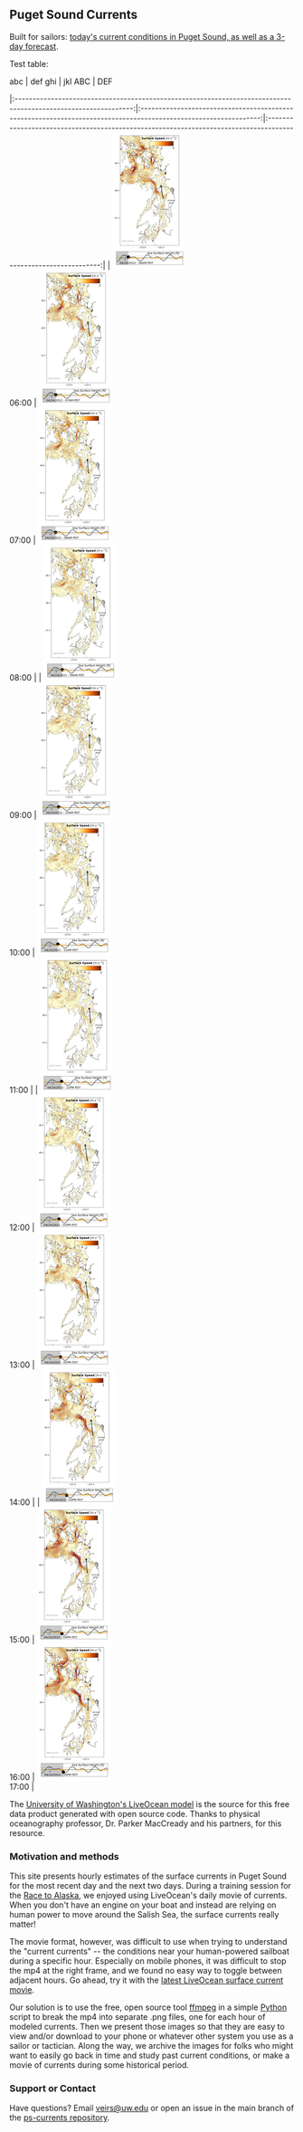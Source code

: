 ## Puget Sound Currents

Built for sailors: [today's current conditions in Puget Sound, as well as a 3-day forecast](docs/todays-images.html).

Test table:

abc | def
ghi | jkl
ABC | DEF

|:--------------------------------------------------------------------------------------------------------------:|:---------------------------------------------------------------------------------------------------------------:|:--------------------------------------------------------------------------------------------------------------:|
| [![LiveOcean surface currents](data/latest-LO/thumbs/plot_0014.png)](data/latest-LO/img/plot_0014.png)<br>06:00 | [![LiveOcean surface currents](data/latest-LO/thumbs/plot_0015.png)](data/latest-LO/img/plot_0015.png)<br>07:00 | [![LiveOcean surface currents](data/latest-LO/thumbs/plot_0016.png)](data/latest-LO/img/plot_0016.png)<br>08:00 |
| [![LiveOcean surface currents](data/latest-LO/thumbs/plot_0017.png)](data/latest-LO/img/plot_0017.png)<br>09:00 | [![LiveOcean surface currents](data/latest-LO/thumbs/plot_0018.png)](data/latest-LO/img/plot_0018.png)<br>10:00 | [![LiveOcean surface currents](data/latest-LO/thumbs/plot_0019.png)](data/latest-LO/img/plot_0019.png)<br>11:00 |
| [![LiveOcean surface currents](data/latest-LO/thumbs/plot_0020.png)](data/latest-LO/img/plot_0020.png)<br>12:00 | [![LiveOcean surface currents](data/latest-LO/thumbs/plot_0021.png)](data/latest-LO/img/plot_0021.png)<br>13:00 | [![LiveOcean surface currents](data/latest-LO/thumbs/plot_0022.png)](data/latest-LO/img/plot_0022.png)<br>14:00 |
| [![LiveOcean surface currents](data/latest-LO/thumbs/plot_0023.png)](data/latest-LO/img/plot_0023.png)<br>15:00 | [![LiveOcean surface currents](data/latest-LO/thumbs/plot_0024.png)](data/latest-LO/img/plot_0024.png)<br>16:00 | [![LiveOcean surface currents](data/latest-LO/thumbs/plot_0025.png)](data/latest-LO/img/plot_0025.png)<br>17:00 |


The [University of Washington's LiveOcean model](https://faculty.washington.edu/pmacc/LO/LiveOcean.html) is the source for this free data product generated with open source code. Thanks to physical oceanography professor, Dr. Parker MacCready and his partners, for this resource.

### Motivation and methods

This site presents hourly estimates of the surface currents in Puget Sound for the most recent day and the next two days. During a training session for the [Race to Alaska](https://r2ak.com), we enjoyed using LiveOcean's daily movie of currents. When you don't have an engine on your boat and instead are relying on human power to move around the Salish Sea, the surface currents really matter!

The movie format, however, was difficult to use when trying to understand the "current currents" -- the conditions near your human-powered sailboat during a specific hour. Especially on mobile phones, it was difficult to stop the mp4 at the right frame, and we found no easy way to toggle between adjacent hours. Go ahead, try it with the [latest LiveOcean surface current movie](https://faculty.washington.edu/pmacc/LO/p5_PS_speed_top.html).

Our solution is to use the free, open source tool [ffmpeg](https://ffmpeg.org/) in a simple [Python](https://www.python.org/) script to break the mp4 into separate .png files, one for each hour of modeled currents. Then we present those images so that they are easy to view and/or download to your phone or whatever other system you use as a sailor or tactician. Along the way, we archive the images for folks who might want to easily go back in time and study past current conditions, or make a movie of currents during some historical period.

### Support or Contact

Have questions? Email veirs@uw.edu or open an issue in the main branch of the [ps-currents repository](https://github.com/salish-sea/ps-currents).
